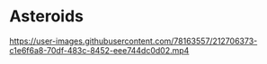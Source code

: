 # Asteroids

https://user-images.githubusercontent.com/78163557/212706373-c1e6f6a8-70df-483c-8452-eee744dc0d02.mp4

